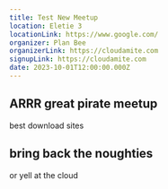 ```yaml
---
title: Test New Meetup
location: Eletie 3
locationLink: https://www.google.com/
organizer: Plan Bee
organizerLink: https://cloudamite.com
signupLink: https://cloudamite.com
date: 2023-10-01T12:00:00.000Z
---
```


## ARRR great pirate meetup

best download sites

## bring back the noughties

or yell at the cloud